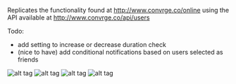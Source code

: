 Replicates the functionality found at http://www.convrge.co/online using the API available at http://www.convrge.co/api/users

Todo:
- add setting to increase or decrease duration check
- (nice to have) add conditional notifications based on users selected as friends

![alt tag](https://github.com/christiancoleman/Who-s-Online-for-ConVRge/blob/master/images/1.png)
![alt tag](https://github.com/christiancoleman/Who-s-Online-for-ConVRge/blob/master/images/2.png)
![alt tag](https://github.com/christiancoleman/Who-s-Online-for-ConVRge/blob/master/images/3.png)
![alt tag](https://github.com/christiancoleman/Who-s-Online-for-ConVRge/blob/master/images/4.png)
